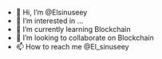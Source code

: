 - 👋 Hi, I’m @Elsinuseey
- 👀 I’m interested in ...
- 🌱 I’m currently learning Blockchain
- 💞️ I’m looking to collaborate on Blockchain
- 📫 How to reach me @El_sinuseey

<!---
Elsinuseey/Elsinuseey is a ✨ special ✨ repository because its `README.md` (this file) appears on your GitHub profile.
You can click the Preview link to take a look at your changes.
--->
